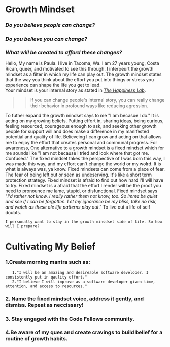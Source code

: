 # **Growth Mindset**

  ### *Do you believe people can change?*
  ### *Do you believe you can change?*
  ### *What will be created to afford these changes?*
  
  
  
  Hello, My name is Paula. I live in Tacoma, Wa. I am 27 years young, Costa Rican, queer, and motivated to see this through. I interpeurt the growth mindset as a filter in which my life can play out. The growth mindset states that the way you think about the effort you put into things or stress you experience can shape the life you get to lead. 
  <br>
  Your mindset is your internal story as stated in 
  *[The Happiness Lab](https://www.pushkin.fm)*.
  <br>
  >> If you can change people's internal story, you can really change their behavior in profound ways like reducing agression.
    
 To futher expand the growth mindset says to me "I am becasue I do." It is acting on my growing beliefs. Putting effort in, sharing ideas, being curious, feeling resourced, courageous enough to ask, and seeking other growth people for support will and does make a difference in my manifested potential and quality of life. Believeing I can grow and acting on that allows me to enjoy the effort that creates personal and communal progress.
 For awareness, One alternative to a growth mindset is a fixed mindset which for me sounds like "I am not because I tried and look where that got me. Confused." The fixed mindset takes the perspective of I was born this way, I was made this way, and my effort can't change the world or my wolrd. It is what is always was, ya know. Fixed mindsets can come from a place of fear. The fear of being left out or seen as undeserving. It's like a short term protection strategy. Fixed mindset is afraid to find out how hard I'll will have to try. Fixed mindset is a afraid that the effort I render will be the proof you need to pronounce me lame, stupid, or disfunctional. Fixed mindset says "*I'd rather not know. I really rather them not know, too. So imma be quiet and see if I can be forgotten. Let my ignorance be my bliss, take no risk, and watch as these ole life patterns play out*." To live out a life of self doubts. 
    
    
    I personally want to stay in the growth minsdset side of life. So how will I prepare? 
    
  # **Cultivating My Belief**
   ### 1.Create morning mantra such as:
       1."I will be an amazing and desireable software developer. I consistently put in qaulity effort." 
       2."I believe I will improve as a software developer given time, attention, and access to resources."
   ### 2. Name the fixed mindset voice, address it gently, and dismiss. Repeat as neccissary!
   ### 3. Stay engaged with the Code Fellows community.
   ### 4.Be aware of my ques and create cravings to build belief for a routine of growth habits.
     
  
  
